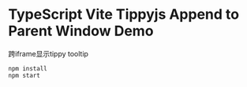 TypeScript Vite Tippyjs Append to Parent Window Demo
===========================

跨iframe显示tippy tooltip

```
npm install
npm start
```
